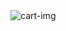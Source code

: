 <img src="https://github.com/pramod-ravuri/Shopping_Cart_Responsive_Functionality_Using_HTML_CSS_JS/blob/main/assets/cart_image.png" alt="cart-img"/>
